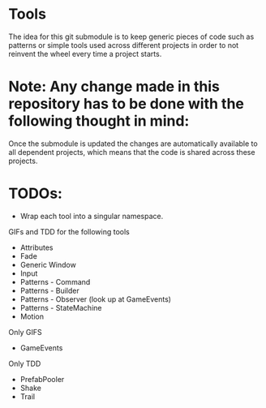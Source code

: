 # Tools

The idea for this git submodule is to keep generic pieces of code such as patterns 
or simple tools used across different projects in order to not reinvent the wheel every time a project starts. 

# Note: Any change made in this repository has to be done with the following thought in mind: 

Once the submodule is updated the changes are automatically available to all dependent projects, which means that the code is shared across these projects.


# TODOs: 

- Wrap each tool into a singular namespace.

GIFs and TDD for the following tools
- Attributes 
- Fade
- Generic Window
- Input
- Patterns - Command
- Patterns - Builder
- Patterns - Observer (look up at GameEvents)
- Patterns - StateMachine
- Motion

Only GIFS
- GameEvents

Only TDD
- PrefabPooler
- Shake
- Trail
